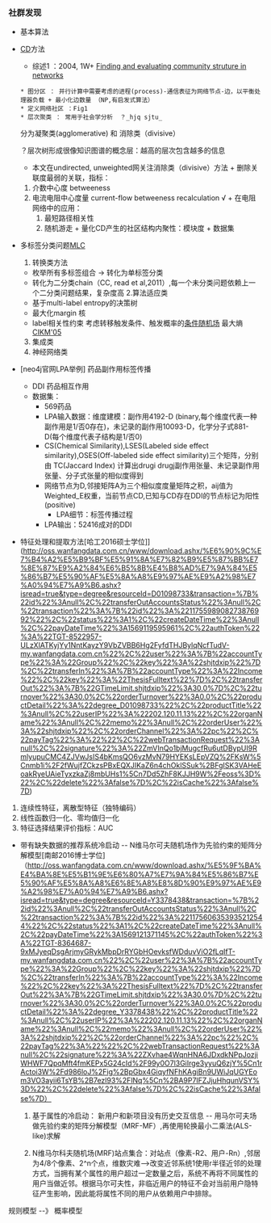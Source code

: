 ### 社群发现
+ 基本算法


+ [CD]()方法
    
     - 综述1 ：2004, 1W+ [Finding and evaluating community struture in networks](http://www.cse.cuhk.edu.hk/~cslui/CMSC5734/newman_community_struct_networks_phys_rev.pdf)
     
      * 图分区 ： 并行计算中需要考虑的进程(process)-通信表征为网络节点-边，以平衡处理器负载 + 最小化边数量 （NP,有启发式算法）
      * 定义网络社区 ：Fig1
      * 层次聚类 ： 常用于社会学分析  ？_hjq sjtu_
           
	 分为凝聚类(agglomerative) 和 消除类（divisive）
        
	 ？层次树形成很像知识图谱的概念层：越高的层次包含越多的信息

     * 本文在undirected, unweighted网关注消除类（divisive）方法
      + 删除关联度最弱的关联，指标：
	1. 介数中心度 betweeness
	2. 电流电阻中心度量 current-flow betweeness recalculation √
      + 在电阻网络中的应用：
        1. 最短路径相关性
        2. 随机游走
      + 量化CD产生的社区结构内聚性：模块度
      + 数据集
      
+ 多标签分类问题[MLC](https://zhuanlan.zhihu.com/p/58076177)
  1. 转换类方法
    * 枚举所有多标签组合 -> 转化为单标签分类
    * 转化为二分类chain（CC, read et al,2011）,每一个未分类问题依赖上一个二分类问题结果，复杂度高
  2.算法适应类
    * 基于multi-label entropy的决策树
    * 最大化margin 核
    * label相关性约束 考虑转移触发条件、触发概率的[条件随机场](https://zhuanlan.zhihu.com/p/34261803) 最大熵 [CIKM'05](https://people.cs.umass.edu/~mccallum/papers/condmultilabel-cikm05.pdf)

  3. 集成类
  4. 神经网络类
      
+ [neo4j官网LPA举例] 药品副作用标签传播
  + DDI 药品相互作用
  + 数据集：
    + 569药品
    + LPA输入数据：维度建模：副作用4192-D (binary,每个维度代表一种副作用是1/否0存在)，未记录的副作用10093-D，化学分子式881-D(每个维度代表子结构是1/否0)
    + CS(Chemical Similarity),LSES(Labeled side effect similarity),OSES(Off-labeled side effect similarity)三个矩阵，分别由 TC(Jaccard Index) 计算出drugi drugj副作用张量、未记录副作用张量、分子式张量的相似度得到
    + 网络节点为D,邻接矩阵A为三个相似度度量矩阵之积，aij值为Weighted_E权重，当前节点CD,已知与CD存在DDI的节点标记为阳性(positive)
      + LPA细节：标签传播过程
    + LPA输出：52416成对的DDI
    
 + 特征处理和提取方法[哈工2016硕士学位]](http://oss.wanfangdata.com.cn/www/download.ashx/%E6%90%9C%E7%B4%A2%E5%B9%BF%E5%91%8A%E7%82%B9%E5%87%BB%E7%8E%87%E9%A2%84%E6%B5%8B%E4%B8%AD%E7%9A%84%E5%86%B7%E5%90%AF%E5%8A%A8%E9%97%AE%E9%A2%98%E7%A0%94%E7%A9%B6.ashx?isread=true&type=degree&resourceId=D01098733&transaction=%7B%22id%22%3Anull%2C%22transferOutAccountsStatus%22%3Anull%2C%22transaction%22%3A%7B%22id%22%3A%221175598908273876992%22%2C%22status%22%3A1%2C%22createDateTime%22%3Anull%2C%22payDateTime%22%3A1569119595961%2C%22authToken%22%3A%22TGT-8522957-ULzXlATKyjYy1NntKayzY9VbZVBB6Hg2FyfdTHJBylqNcfTudV-my.wanfangdata.com.cn%22%2C%22user%22%3A%7B%22accountType%22%3A%22Group%22%2C%22key%22%3A%22shjtdxip%22%7D%2C%22transferIn%22%3A%7B%22accountType%22%3A%22Income%22%2C%22key%22%3A%22ThesisFulltext%22%7D%2C%22transferOut%22%3A%7B%22GTimeLimit.shjtdxip%22%3A30.0%7D%2C%22turnover%22%3A30.0%2C%22orderTurnover%22%3A0.0%2C%22productDetail%22%3A%22degree_D01098733%22%2C%22productTitle%22%3Anull%2C%22userIP%22%3A%22202.120.11.13%22%2C%22organName%22%3Anull%2C%22memo%22%3Anull%2C%22orderUser%22%3A%22shjtdxip%22%2C%22orderChannel%22%3A%22pc%22%2C%22payTag%22%3A%22%22%2C%22webTransactionRequest%22%3Anull%2C%22signature%22%3A%22ZmVInQo1bjMugcfRu6utDBypUI9RmlyupuCMC4ZJVwJsIS4bKmsQO6vzMvN79HYEKsLEpVZQ%2FKsW%5Cnmb1i%2F2fWujfZCkzsPBxEQXJIKaZ6n4chOklSSuk%2BFgISK3VAHeEoakRyeUAieTyxzkaZj8mbUHs1%5Cn7Dd5ZhF8KJJH9W%2Feoss%3D%22%2C%22delete%22%3Afalse%7D%2C%22isCache%22%3Afalse%7D)
  1. 连续性特征，离散型特征（独特编码）
  2. 线性函数归一化、零均值归一化
  3. 特征选择结果评价指标：AUC

+ 带有缺失数据的推荐系统冷启动 -- N维马尔可夫随机场作为先验约束的矩阵分解模型[南邮2016博士学位]（http://oss.wanfangdata.com.cn/www/download.ashx/%E5%9F%BA%E4%BA%8E%E5%B1%9E%E6%80%A7%E7%9A%84%E5%86%B7%E5%90%AF%E5%8A%A8%E6%8E%A8%E8%8D%90%E9%97%AE%E9%A2%98%E7%A0%94%E7%A9%B6.ashx?isread=true&type=degree&resourceId=Y3378438&transaction=%7B%22id%22%3Anull%2C%22transferOutAccountsStatus%22%3Anull%2C%22transaction%22%3A%7B%22id%22%3A%221175606353935212544%22%2C%22status%22%3A1%2C%22createDateTime%22%3Anull%2C%22payDateTime%22%3A1569121371145%2C%22authToken%22%3A%22TGT-8364687-9xMJyeqDsgArjmyGRykMbpDrRYGbHOevksfWDduvViO2fLqIfT-my.wanfangdata.com.cn%22%2C%22user%22%3A%7B%22accountType%22%3A%22Group%22%2C%22key%22%3A%22shjtdxip%22%7D%2C%22transferIn%22%3A%7B%22accountType%22%3A%22Income%22%2C%22key%22%3A%22ThesisFulltext%22%7D%2C%22transferOut%22%3A%7B%22GTimeLimit.shjtdxip%22%3A30.0%7D%2C%22turnover%22%3A30.0%2C%22orderTurnover%22%3A0.0%2C%22productDetail%22%3A%22degree_Y3378438%22%2C%22productTitle%22%3Anull%2C%22userIP%22%3A%22202.120.11.13%22%2C%22organName%22%3Anull%2C%22memo%22%3Anull%2C%22orderUser%22%3A%22shjtdxip%22%2C%22orderChannel%22%3A%22pc%22%2C%22payTag%22%3A%22%22%2C%22webTransactionRequest%22%3Anull%2C%22signature%22%3A%22ZXvhae4WqnHNA6JDxdkNPpJozjiWHWF7QpqMft4fmKEPx5G24cId%2F99y0O7l3GiIrge3yyuQ6zjY%5Cn1rActoi3W%2Fd986loJ%2Fig%2BpGbx4GiqyfNFhKAgiBn9UWiJqUGYEom3VO3ayii6TsYB%2B7ezl93%2FlNq%5Cn%2BA9P7IFZJjuHhqunVSY%3D%22%2C%22delete%22%3Afalse%7D%2C%22isCache%22%3Afalse%7D）

  1. 基于属性的冷启动：
     新用户和新项目没有历史交互信息 -- 用马尔可夫场做先验约束的矩阵分解模型（MRF-MF）,再使用轮换最小二乘法(ALS-like)求解

  2. N维马尔科夫随机场(MRF)站点集合：对站点（像素-R2、用户-Rn）,邻居为4/8个像素、2^n个点，维数灾难-->改变近邻系统1使用r半径近邻的处理方式，当拥有某个属性的用户超过一定数量之后，系统不再将不同属性的用户当做近邻。根据马尔可夫性，非临近用户的特征不会对当前用户隐特征产生影响，因此能将属性不同的用户从依赖用户中排除。

规则模型 --》 概率模型
    
